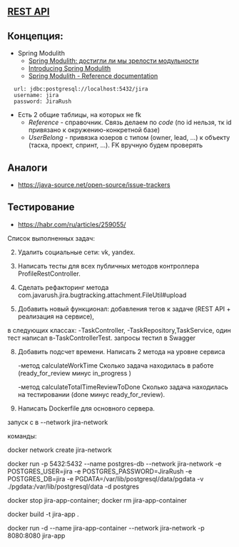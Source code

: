 ## [REST API](http://localhost:8080/doc)

## Концепция:

- Spring Modulith
    - [Spring Modulith: достигли ли мы зрелости модульности](https://habr.com/ru/post/701984/)
    - [Introducing Spring Modulith](https://spring.io/blog/2022/10/21/introducing-spring-modulith)
    - [Spring Modulith - Reference documentation](https://docs.spring.io/spring-modulith/docs/current-SNAPSHOT/reference/html/)

```
  url: jdbc:postgresql://localhost:5432/jira
  username: jira
  password: JiraRush
```

- Есть 2 общие таблицы, на которых не fk
    - _Reference_ - справочник. Связь делаем по _code_ (по id нельзя, тк id привязано к окружению-конкретной базе)
    - _UserBelong_ - привязка юзеров с типом (owner, lead, ...) к объекту (таска, проект, спринт, ...). FK вручную будем
      проверять

## Аналоги

- https://java-source.net/open-source/issue-trackers

## Тестирование

- https://habr.com/ru/articles/259055/

Список выполненных задач:

2. Удалить социальные сети: vk, yandex.

5. Написать тесты для всех публичных методов контроллера ProfileRestController.

6. Сделать рефакторинг метода com.javarush.jira.bugtracking.attachment.FileUtil#upload


7. Добавить новый функционал: добавления тегов к задаче (REST API + реализация на сервисе),

в следующих классах:
-TaskController, -TaskRepository,TaskService, 
один тест написал в-TaskControllerTest. запросы тестил в Swagger

8. Добавить подсчет времени.  Написать 2 метода на уровне сервиса

   -метод calculateWorkTime Сколько задача находилась в работе (ready_for_review минус in_progress )

   -метод calculateTotalTimeReviewToDone Сколько задача находилась на тестировании (done минус ready_for_review).


9. Написать Dockerfile для основного сервера.

запуск с в --network jira-network

команды:

docker network create jira-network

docker run -p 5432:5432 --name postgres-db --network jira-network -e POSTGRES_USER=jira -e POSTGRES_PASSWORD=JiraRush -e POSTGRES_DB=jira -e PGDATA=/var/lib/postgresql/data/pgdata -v ./pgdata:/var/lib/postgresql/data -d postgres

docker stop jira-app-container; docker rm jira-app-container

docker build -t jira-app .

docker run -d --name jira-app-container --network jira-network -p 8080:8080 jira-app